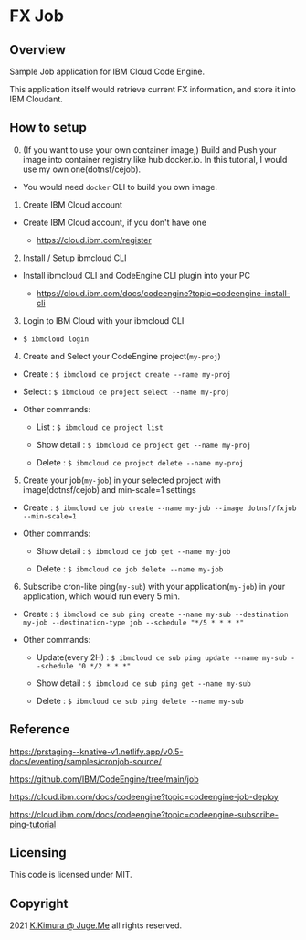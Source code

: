# FX Job


## Overview

Sample Job application for IBM Cloud Code Engine.

This application itself would retrieve current FX information, and store it into IBM Cloudant.


## How to setup

0. (If you want to use your own container image,) Build and Push your image into container registry like hub.docker.io. In this tutorial, I would use my own one(dotnsf/cejob).

  - You would need `docker` CLI to build you own image.

1. Create IBM Cloud account

  - Create IBM Cloud account, if you don't have one

    - https://cloud.ibm.com/register

2. Install / Setup ibmcloud CLI

  - Install ibmcloud CLI and CodeEngine CLI plugin into your PC
  
    - https://cloud.ibm.com/docs/codeengine?topic=codeengine-install-cli

3. Login to IBM Cloud with your ibmcloud CLI

  - `$ ibmcloud login`

4. Create and Select your CodeEngine project(`my-proj`)

  - Create : `$ ibmcloud ce project create --name my-proj`

  - Select : `$ ibmcloud ce project select --name my-proj`

  - Other commands:

    - List : `$ ibmcloud ce project list`

    - Show detail : `$ ibmcloud ce project get --name my-proj`

    - Delete : `$ ibmcloud ce project delete --name my-proj`

5. Create your job(`my-job`) in your selected project with image(dotnsf/cejob) and min-scale=1 settings

  - Create : `$ ibmcloud ce job create --name my-job --image dotnsf/fxjob --min-scale=1`

  - Other commands:

    - Show detail : `$ ibmcloud ce job get --name my-job`

    - Delete : `$ ibmcloud ce job delete --name my-job`

6. Subscribe cron-like ping(`my-sub`) with your application(`my-job`) in your application, which would run every 5 min.

  - Create : `$ ibmcloud ce sub ping create --name my-sub --destination my-job --destination-type job --schedule "*/5 * * * *"`

  - Other commands:

    - Update(every 2H) : `$ ibmcloud ce sub ping update --name my-sub --schedule "0 */2 * * *"`

    - Show detail : `$ ibmcloud ce sub ping get --name my-sub`

    - Delete : `$ ibmcloud ce sub ping delete --name my-sub`


## Reference

https://prstaging--knative-v1.netlify.app/v0.5-docs/eventing/samples/cronjob-source/

https://github.com/IBM/CodeEngine/tree/main/job

https://cloud.ibm.com/docs/codeengine?topic=codeengine-job-deploy

https://cloud.ibm.com/docs/codeengine?topic=codeengine-subscribe-ping-tutorial


## Licensing

This code is licensed under MIT.


## Copyright

2021  [K.Kimura @ Juge.Me](https://github.com/dotnsf) all rights reserved.
